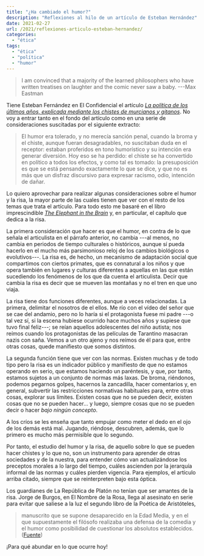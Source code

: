 ```yaml
---
title: "¿Ha cambiado el humor?"
description: "Reflexiones al hilo de un artículo de Esteban Hernández"
date: 2021-02-27
url: /2021/reflexiones-articulo-esteban-hernandez/
categories:
  - "ética"
tags:
  - "ética"
  - "política"
  - "humor"
---
```


> I am convinced that a majority of the learned philosophers who have written treatises on laughter and the comic never saw a baby. ---Max Eastman

Tiene Esteban Fernández en El Confidencial el artículo [_La política de los últimos años, explicada mediante los chistes de murcianos y gitanos_](https://blogs.elconfidencial.com/alma-corazon-vida/tribuna/2018-08-28/la-politica-de-los-ultimos-anos-explicada-mediante-los-chistes-de-gitanos_1608955/). No voy a entrar tanto en el fondo del artículo como en una serie de consideraciones suscitadas por el siguiente extracto:

> El humor era tolerado, y no merecía sanción penal, cuando la broma y el chiste, aunque fueran desagradables, no suscitaban duda en el receptor: estaban proferidos en tono humorístico y su intención era generar diversión. Hoy eso se ha perdido: el chiste se ha convertido en político a todos los efectos, y como tal es tomado: la presuposición es que se está pensando exactamente lo que se dice, y que no es más que un disfraz discursivo para expresar racismo, odio, intención de dañar.

Lo quiero aprovechar para realizar algunas consideraciones sobre el humor y la risa, la mayor parte de las cuales tienen que ver con el resto de los temas que trata el artículo. Para todo esto me basaré en el libro imprescindible [_The Elephant in the Brain_](https://www.elephantinthebrain.com/) y, en particular, el capítulo que dedica a la risa.

La primera consideración que hacer es que el humor, en contra de lo que señala el articulista en el párrafo anterior, no cambia ---al menos, no cambia en periodos de tiempo culturales o históricos, aunque sí pueda hacerlo en el mucho más parsimonioso reloj de los cambios biológicos o evolutivos---. La risa es, de hecho, un mecanismo de adaptación social que compartimos con ciertos primates, que es connatural a los niños y que opera también en lugares y culturas diferentes a aquellas en las que están sucediendo los fenómenos de los que da cuenta el articulista. Decir que cambia la risa es decir que se mueven las montañas y no el tren en que uno viaja.

La risa tiene dos funciones diferentes, aunque a veces relacionadas. La primera, delimitar el nosotros de el ellos. Me río con el vídeo del señor que se cae del andamio, pero no lo haría si el protagonista fuese mi padre ---o tal vez sí, si la escena hubiese ocurrido hace muchos años y supiese que tuvo final feliz---; se reían aquellos adolescentes del niño autista; nos reímos cuando los protagonistas de las películas de Tarantino masacran nazis con saña. Vemos a un otro ajeno y nos reímos de él para que, entre otras cosas, quede manifiesto que somos distintos.

La segunda función tiene que ver con las normas. Existen muchas y de todo tipo pero la risa es un indicador público y manifiesto de que no estamos operando en serio, que estamos haciendo un paréntesis, y que, por tanto, estamos sujetos a un conjunto de normas más laxas. De broma, riéndonos, podemos pegarnos golpes, hacernos la zancadilla, hacer comentarios y, en general, subvertir las restricciones normativas habituales para, entre otras cosas, explorar sus límites. Existen cosas que no se pueden decir, existen cosas que no se pueden hacer... y luego, siempre cosas que no se pueden decir o hacer _bajo ningún concepto_.

A los críos se les enseña que tanto empujar como meter el dedo en el ojo de los demás está mal. Jugando, riéndose, descubren, además, que lo primero es mucho más permisible que lo segundo.

Por tanto, el estudio del humor y la risa, de aquello sobre lo que se pueden hacer chistes y lo que no, son un instrumento para aprender de otras sociedades y de la nuestra, para entender cómo van actualizándose los preceptos morales a lo largo del tiempo, cuáles ascienden por la jerarquía informal de las normas y cuáles pierden vigencia. Para ejemplos, el artículo arriba citado, siempre que se reinterpreten bajo esta óptica.

Los guardianes de La República de Platón no tenían que ser amantes de la risa. Jorge de Burgos, en El Nombre de la Rosa, llega al asesinato en serie para evitar que saliese a la luz el segundo libro de la Poética de Aristóteles,

> manuscrito que se supone desaparecido en la Edad Media, y en el que supuestamente el filósofo realizaba una defensa de la comedia y el humor como posibilidad de cuestionar los absolutos establecidos. ([Fuente](https://es.wikipedia.org/wiki/El_nombre_de_la_rosa))

¡Para qué abundar en lo que ocurre hoy!